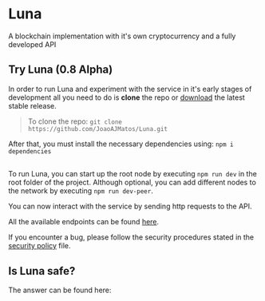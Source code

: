 # Luna
A blockchain implementation with it's own cryptocurrency and a fully developed API

## Try Luna (0.8 Alpha)
In order to run Luna and experiment with the service in it's early stages of development all you need to do is __clone__ the repo or [download](https://github.com/JoaoAJMatos/Luna/archive/refs/tags/0.7-alpha.zip) the latest stable release.

> To clone the repo: `git clone https://github.com/JoaoAJMatos/Luna.git`

After that, you must install the necessary dependencies using: `npm i dependencies`

##

To run Luna, you can start up the root node by executing `npm run dev` in the root folder of the project. Although optional, you can add different nodes to the network by executing `npm run dev-peer`.

You can now interact with the service by sending http requests to the API. 

All the available endpoints can be found [here](https://github.com/JoaoAJMatos/Luna/blob/main/index.js).

If you encounter a bug, please follow the security procedures stated in the [security policy](https://github.com/JoaoAJMatos/Luna/blob/main/SECURITY.md) file.

## Is Luna safe?

The answer can be found here: 
